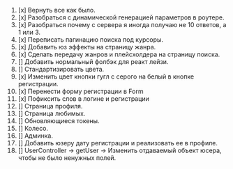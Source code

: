 1. [x] Вернуть все как было.
2. [x] Разобраться с динамической генерацией параметров в роутере.
3. [x] Разобраться почему с сервера я иногда получаю не 10 ответов, а 1 или 3.
4. [x] Переписать пагинацию поиска под курсоры.
5. [x] Добавить юз эффекты на страницу жанра.
6. [x] Сделать передачу жанров и плейсхолдера на страницу поиска.
7. [] Добавить нормальный фолбэк для реакт лейзи.
8. [] Стандартизировать цвета.
9. [x] Изменить цвет кнопки гугл с серого на белый в кнопке регистрации.
10. [x] Перенести форму регистрации в Form
11. [x] Пофиксить слов в логине и регистрации
12. [] Страница профиля.
13. [] Страница любимых.
14. [] Обновляющиеся токены.
15. [] Колесо.
16. [] Админка.
17. [] Добавить юзеру дату регистрации и реализовать ее в профиле.
18. [] UserController -> getUser -> Изменить отдаваемый объект юсера, чтобы не
    было ненужных полей.